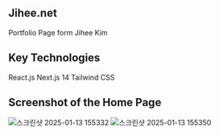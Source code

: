 ## Jihee.net
Portfolio Page form Jihee Kim
## Key Technologies
React.js
Next.js 14
Tailwind CSS

## Screenshot of the Home Page
![스크린샷 2025-01-13 155332](https://github.com/user-attachments/assets/e1a1f105-a62a-4cf8-99b2-c8200ae3beec)
![스크린샷 2025-01-13 155350](https://github.com/user-attachments/assets/97c2f619-2474-421e-8fdd-043208b8b0a4)
